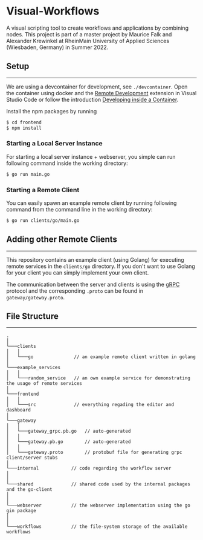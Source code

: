 # Visual-Workflows
A visual scripting tool to create workflows and applications by combining nodes.
This project is part of a master project by Maurice Falk and Alexander Krewinkel at RheinMain University of Applied Sciences (Wiesbaden, Germany) in Summer 2022.

## Setup
---
We are using a devcontainer for development, see `./devcontainer`. Open the container using docker and the [Remote Development](https://marketplace.visualstudio.com/items?itemName=ms-vscode-remote.vscode-remote-extensionpack) extension in Visual Studio Code or follow the introduction [Developing inside a Container](https://code.visualstudio.com/docs/remote/containers).

Install the npm packages by running
```bash
$ cd frontend
$ npm install
```


### Starting a Local Server Instance
For starting a local server instance + webserver, you simple can run following command inside the working directory:
```bash
$ go run main.go
```

### Starting a Remote Client
You can easily spawn an example remote client by running following command from the command line in the working directory:
```bash
$ go run clients/go/main.go
```

## Adding other Remote Clients
---
This repository contains an example client (using Golang) for executing remote services in the `clients/go` directory. If you don't want to use Golang for your client you can simply implement your own client.

The communication between the server and clients is using the [gRPC](https://grpc.io/) protocol and the corresponding `.proto` can be found in `gateway/gateway.proto`.

## File Structure
---

```
.
│
└───clients
│   │    
│   └───go               // an example remote client written in golang
│
└───example_services
│   │
│   └───random_service   // an own example service for demonstrating the usage of remote services
│
└───frontend
│   │
│   └───src              // everything regading the editor and dashboard
│
└───gateway
│   │
│   └───gateway_grpc.pb.go   // auto-generated
│   │
│   └───gateway.pb.go        // auto-generated
│   │
│   └───gateway.proto        // protobuf file for generating grpc client/server stubs
│
└───internal            // code regarding the workflow server
│
│
└───shared              // shared code used by the internal packages and the go-client
│
│
└───webserver           // the webserver implementation using the go gin package
│
│
└───workflows           // the file-system storage of the available workflows